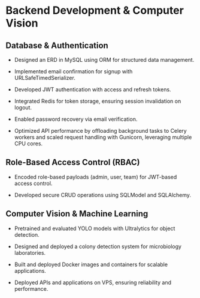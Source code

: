 # **Backend Development & Computer Vision**

## Database & Authentication

* Designed an ERD in MySQL using ORM for structured data management.
  
* Implemented email confirmation for signup with URLSafeTimedSerializer.
  
* Developed JWT authentication with access and refresh tokens.
  
* Integrated Redis for token storage, ensuring session invalidation on logout.
  
* Enabled password recovery via email verification.
  
* Optimized API performance by offloading background tasks to Celery workers and scaled request handling with Gunicorn, leveraging multiple CPU cores.

## Role-Based Access Control (RBAC)

* Encoded role-based payloads (admin, user, team) for JWT-based access control.

* Developed secure CRUD operations using SQLModel and SQLAlchemy.

## Computer Vision & Machine Learning

* Pretrained and evaluated YOLO models with Ultralytics for object detection.

* Designed and deployed a colony detection system for microbiology laboratories.

* Built and deployed Docker images and containers for scalable applications.

* Deployed APIs and applications on VPS, ensuring reliability and performance.
